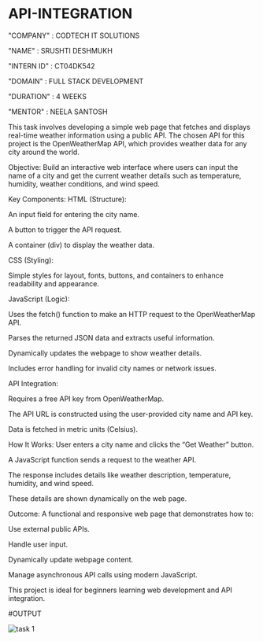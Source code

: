 # API-INTEGRATION

"COMPANY" : CODTECH IT SOLUTIONS

"NAME" : SRUSHTI DESHMUKH

"INTERN ID" : CT04DK542

"DOMAIN" : FULL STACK DEVELOPMENT 

"DURATION" : 4 WEEKS

"MENTOR" : NEELA SANTOSH

This task involves developing a simple web page that fetches and displays real-time weather information using a public API. The chosen API for this project is the OpenWeatherMap API, which provides weather data for any city around the world.

Objective:
Build an interactive web interface where users can input the name of a city and get the current weather details such as temperature, humidity, weather conditions, and wind speed.

Key Components:
HTML (Structure):

An input field for entering the city name.

A button to trigger the API request.

A container (div) to display the weather data.

CSS (Styling):

Simple styles for layout, fonts, buttons, and containers to enhance readability and appearance.

JavaScript (Logic):

Uses the fetch() function to make an HTTP request to the OpenWeatherMap API.

Parses the returned JSON data and extracts useful information.

Dynamically updates the webpage to show weather details.

Includes error handling for invalid city names or network issues.

API Integration:

Requires a free API key from OpenWeatherMap.

The API URL is constructed using the user-provided city name and API key.

Data is fetched in metric units (Celsius).

How It Works:
User enters a city name and clicks the “Get Weather” button.

A JavaScript function sends a request to the weather API.

The response includes details like weather description, temperature, humidity, and wind speed.

These details are shown dynamically on the web page.

Outcome:
A functional and responsive web page that demonstrates how to:

Use external public APIs.

Handle user input.

Dynamically update webpage content.

Manage asynchronous API calls using modern JavaScript.

This project is ideal for beginners learning web development and API integration.


#OUTPUT

![task 1](https://github.com/user-attachments/assets/9582cc13-acd9-47c9-8d7a-6dc2a7db7ec8)




